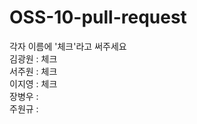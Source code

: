 # OSS-10-pull-request

각자 이름에 '체크'라고 써주세요
<br>
김광원 : 체크
<br>
서주원 : 체크
<br>
이지영 :  체크
<br>
장병우 :
<br>
주원규 :
